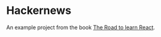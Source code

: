 # Hackernews

An example project from the book [The Road to learn React](https://leanpub.com/the-road-to-learn-react).

